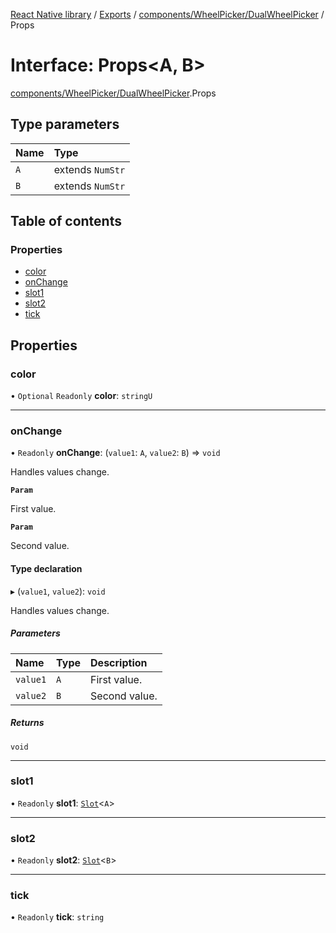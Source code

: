 [React Native library](../index.md) / [Exports](../modules.md) / [components/WheelPicker/DualWheelPicker](../modules/components_WheelPicker_DualWheelPicker.md) / Props

# Interface: Props\<A, B\>

[components/WheelPicker/DualWheelPicker](../modules/components_WheelPicker_DualWheelPicker.md).Props

## Type parameters

| Name | Type |
| :------ | :------ |
| `A` | extends `NumStr` |
| `B` | extends `NumStr` |

## Table of contents

### Properties

- [color](components_WheelPicker_DualWheelPicker.Props.md#color)
- [onChange](components_WheelPicker_DualWheelPicker.Props.md#onchange)
- [slot1](components_WheelPicker_DualWheelPicker.Props.md#slot1)
- [slot2](components_WheelPicker_DualWheelPicker.Props.md#slot2)
- [tick](components_WheelPicker_DualWheelPicker.Props.md#tick)

## Properties

### color

• `Optional` `Readonly` **color**: `stringU`

___

### onChange

• `Readonly` **onChange**: (`value1`: `A`, `value2`: `B`) => `void`

Handles values change.

**`Param`**

First value.

**`Param`**

Second value.

#### Type declaration

▸ (`value1`, `value2`): `void`

Handles values change.

##### Parameters

| Name | Type | Description |
| :------ | :------ | :------ |
| `value1` | `A` | First value. |
| `value2` | `B` | Second value. |

##### Returns

`void`

___

### slot1

• `Readonly` **slot1**: [`Slot`](components_WheelPicker_DualWheelPicker.Slot.md)\<`A`\>

___

### slot2

• `Readonly` **slot2**: [`Slot`](components_WheelPicker_DualWheelPicker.Slot.md)\<`B`\>

___

### tick

• `Readonly` **tick**: `string`
